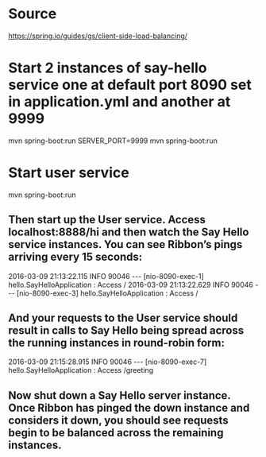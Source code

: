# Source 
https://spring.io/guides/gs/client-side-load-balancing/

# Start 2 instances of say-hello service one at default port 8090 set in application.yml and another at 9999
mvn spring-boot:run
SERVER_PORT=9999 mvn spring-boot:run

# Start user service
mvn spring-boot:run

## Then start up the User service. Access localhost:8888/hi and then watch the Say Hello service instances. You can see Ribbon’s pings arriving every 15 seconds:
   
   2016-03-09 21:13:22.115  INFO 90046 --- [nio-8090-exec-1] hello.SayHelloApplication                : Access /
   2016-03-09 21:13:22.629  INFO 90046 --- [nio-8090-exec-3] hello.SayHelloApplication                : Access /
   
## And your requests to the User service should result in calls to Say Hello being spread across the running instances in round-robin form:
  
   2016-03-09 21:15:28.915  INFO 90046 --- [nio-8090-exec-7] hello.SayHelloApplication                : Access /greeting
   
## Now shut down a Say Hello server instance. Once Ribbon has pinged the down instance and considers it down, you should see requests begin to be balanced across the remaining instances.